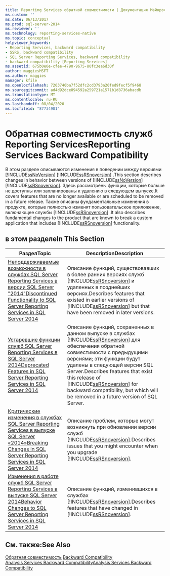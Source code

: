 ```yaml
---
title: Reporting Services обратной совместимости | Документация Майкрософт
ms.custom: ''
ms.date: 06/13/2017
ms.prod: sql-server-2014
ms.reviewer: ''
ms.technology: reporting-services-native
ms.topic: conceptual
helpviewer_keywords:
- Reporting Services, backward compatibility
- SSRS, backward compatibility
- SQL Server Reporting Services, backward compatibility
- backward compatibility [Reporting Services]
ms.assetid: 675b0e0e-cfee-4790-9675-80fc3ea6d30f
author: maggiesMSFT
ms.author: maggies
manager: kfile
ms.openlocfilehash: 7203740ba7f52dfc2cd3793a20fed9fecf5f9468
ms.sourcegitcommit: ad4d92dce894592a259721a1571b1d8736abacdb
ms.translationtype: MT
ms.contentlocale: ru-RU
ms.lasthandoff: 08/04/2020
ms.locfileid: "87734981"
---
```

# <a name="reporting-services-backward-compatibility"></a><span data-ttu-id="5a363-102">Обратная совместимость служб Reporting Services</span><span class="sxs-lookup"><span data-stu-id="5a363-102">Reporting Services Backward Compatibility</span></span>
  <span data-ttu-id="5a363-103">В этом разделе описываются изменения в поведении между версиями [!INCLUDE[ssNoVersion](../includes/ssnoversion-md.md)] [!INCLUDE[ssRSnoversion](../includes/ssrsnoversion-md.md)] .</span><span class="sxs-lookup"><span data-stu-id="5a363-103">This section describes changes in behavior between versions of [!INCLUDE[ssNoVersion](../includes/ssnoversion-md.md)] [!INCLUDE[ssRSnoversion](../includes/ssrsnoversion-md.md)].</span></span> <span data-ttu-id="5a363-104">Здесь рассмотрены функции, которые больше не доступны или запланированы к удалению в следующем выпуске.</span><span class="sxs-lookup"><span data-stu-id="5a363-104">It covers features that are no longer available or are scheduled to be removed in a future release.</span></span> <span data-ttu-id="5a363-105">Также описаны фундаментальные изменения в продукте, которые полностью изменят пользовательское приложение, включающее службы [!INCLUDE[ssRSnoversion](../includes/ssrsnoversion-md.md)] .</span><span class="sxs-lookup"><span data-stu-id="5a363-105">It also describes fundamental changes to the product that are known to break a custom application that includes [!INCLUDE[ssRSnoversion](../includes/ssrsnoversion-md.md)] functionality.</span></span>  
  
## <a name="in-this-section"></a><span data-ttu-id="5a363-106">в этом разделе</span><span class="sxs-lookup"><span data-stu-id="5a363-106">In This Section</span></span>  
  
|<span data-ttu-id="5a363-107">Раздел</span><span class="sxs-lookup"><span data-stu-id="5a363-107">Topic</span></span>|<span data-ttu-id="5a363-108">Description</span><span class="sxs-lookup"><span data-stu-id="5a363-108">Description</span></span>|  
|-----------|-----------------|  
|[<span data-ttu-id="5a363-109">Неподдерживаемые возможности в службах SQL Server Reporting Services в версии SQL Server "2014"</span><span class="sxs-lookup"><span data-stu-id="5a363-109">Discontinued Functionality to SQL Server Reporting Services in SQL Server 2014</span></span>](discontinued-functionality-to-sql-server-reporting-services-in-sql-server.md)|<span data-ttu-id="5a363-110">Описание функций, существовавших в более ранних версиях служб [!INCLUDE[ssRSnoversion](../includes/ssrsnoversion-md.md)] и удаленных в позднейших версиях.</span><span class="sxs-lookup"><span data-stu-id="5a363-110">Describes features that existed in earlier versions of [!INCLUDE[ssRSnoversion](../includes/ssrsnoversion-md.md)] but that have been removed in later versions.</span></span>|  
|[<span data-ttu-id="5a363-111">Устаревшие функции служб SQL Server Reporting Services в SQL Server 2014</span><span class="sxs-lookup"><span data-stu-id="5a363-111">Deprecated Features in SQL Server Reporting Services in SQL Server 2014</span></span>](deprecated-features-in-sql-server-reporting-services-ssrs.md)|<span data-ttu-id="5a363-112">Описание функций, сохраненных в данном выпуске в службах [!INCLUDE[ssRSnoversion](../includes/ssrsnoversion-md.md)] для обеспечения обратной совместимости с предыдущими версиями; эти функции будут удалены в следующей версии SQL Server.</span><span class="sxs-lookup"><span data-stu-id="5a363-112">Describes features that exist this release of [!INCLUDE[ssRSnoversion](../includes/ssrsnoversion-md.md)] for backward compatibility, but which will be removed in a future version of SQL Server.</span></span>|  
|[<span data-ttu-id="5a363-113">Критические изменения в службах SQL Server Reporting Services в выпуске SQL Server «2014»</span><span class="sxs-lookup"><span data-stu-id="5a363-113">Breaking Changes in SQL Server Reporting Services in SQL Server 2014</span></span>](breaking-changes-in-sql-server-reporting-services-in-sql-server-2016.md)|<span data-ttu-id="5a363-114">Описание проблем, которые могут возникнуть при обновлении версии служб [!INCLUDE[ssRSnoversion](../includes/ssrsnoversion-md.md)].</span><span class="sxs-lookup"><span data-stu-id="5a363-114">Describes issues that you might encounter when you upgrade [!INCLUDE[ssRSnoversion](../includes/ssrsnoversion-md.md)].</span></span>|  
|[<span data-ttu-id="5a363-115">Изменения в работе служб SQL Server Reporting Services в выпуске SQL Server 2014</span><span class="sxs-lookup"><span data-stu-id="5a363-115">Behavior Changes to SQL Server Reporting Services  in SQL Server 2014</span></span>](behavior-changes-to-sql-server-reporting-services-in-sql-server-2016.md)|<span data-ttu-id="5a363-116">Описание функций, изменившихся в службах [!INCLUDE[ssRSnoversion](../includes/ssrsnoversion-md.md)].</span><span class="sxs-lookup"><span data-stu-id="5a363-116">Describes features that have changed in [!INCLUDE[ssRSnoversion](../includes/ssrsnoversion-md.md)].</span></span>|  
  
## <a name="see-also"></a><span data-ttu-id="5a363-117">См. также:</span><span class="sxs-lookup"><span data-stu-id="5a363-117">See Also</span></span>  
 <span data-ttu-id="5a363-118">[Обратная совместимость](../../2014/getting-started/backward-compatibility.md) </span><span class="sxs-lookup"><span data-stu-id="5a363-118">[Backward Compatibility](../../2014/getting-started/backward-compatibility.md) </span></span>  
 [<span data-ttu-id="5a363-119">Analysis Services Backward Compatibility</span><span class="sxs-lookup"><span data-stu-id="5a363-119">Analysis Services Backward Compatibility</span></span>](../../2014/analysis-services/analysis-services-backward-compatibility.md)  
  
  
